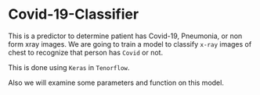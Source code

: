 # Covid-19-Classifier
This is a predictor to determine patient has Covid-19, Pneumonia, or non form xray images.
We are going to train a model to classify `x-ray` images of chest to recognize that person has `Covid` or not.

This is done using `Keras` in `Tenorflow`.

Also we will examine some parameters and function on this model.
